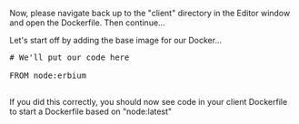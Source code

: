 Now, please navigate back up to the "client" directory in the Editor window and open the Dockerfile.  Then continue...

Let's start off by adding the base image for our Docker...

<pre class="file" data-filename="Dockerfile" data-target="replace">
# We'll put our code here

FROM node:erbium

</pre>

If you did this correctly, you should now see code in your client Dockerfile to start a Dockerfile based on "node:latest"